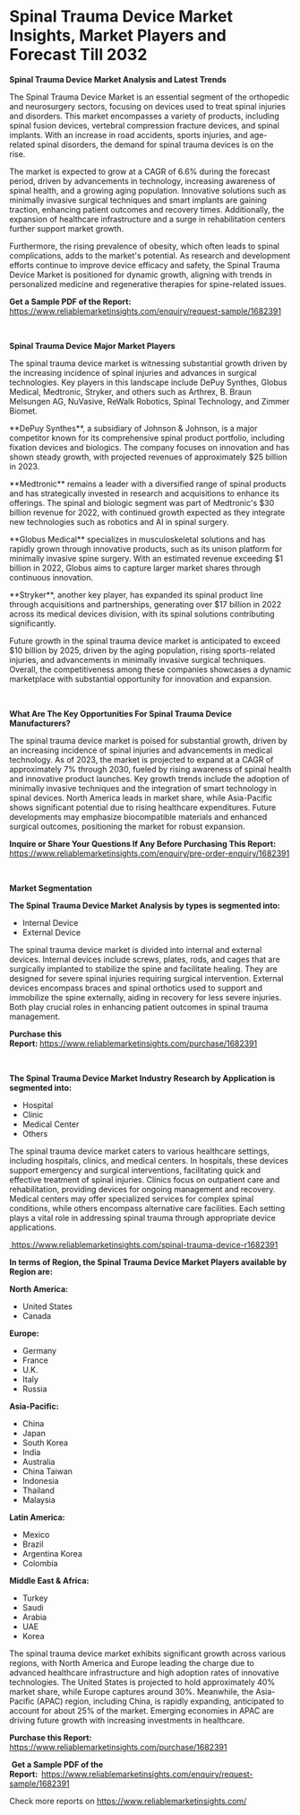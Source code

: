 <p><h1>Spinal Trauma Device Market Insights, Market Players and Forecast Till 2032</h1></p><p><strong>Spinal Trauma Device Market Analysis and Latest Trends</strong></p>
<p><p>The Spinal Trauma Device Market is an essential segment of the orthopedic and neurosurgery sectors, focusing on devices used to treat spinal injuries and disorders. This market encompasses a variety of products, including spinal fusion devices, vertebral compression fracture devices, and spinal implants. With an increase in road accidents, sports injuries, and age-related spinal disorders, the demand for spinal trauma devices is on the rise.</p><p>The market is expected to grow at a CAGR of 6.6% during the forecast period, driven by advancements in technology, increasing awareness of spinal health, and a growing aging population. Innovative solutions such as minimally invasive surgical techniques and smart implants are gaining traction, enhancing patient outcomes and recovery times. Additionally, the expansion of healthcare infrastructure and a surge in rehabilitation centers further support market growth. </p><p>Furthermore, the rising prevalence of obesity, which often leads to spinal complications, adds to the market's potential. As research and development efforts continue to improve device efficacy and safety, the Spinal Trauma Device Market is positioned for dynamic growth, aligning with trends in personalized medicine and regenerative therapies for spine-related issues.</p></p>
<p><strong>Get a Sample PDF of the Report:&nbsp;</strong> <a href="https://www.reliablemarketinsights.com/enquiry/request-sample/1682391?utm_campaign=3293&utm_medium=2&utm_source=Github&utm_content=ia&utm_term=26032025&utm_id=spinal-trauma-device">https://www.reliablemarketinsights.com/enquiry/request-sample/1682391</a></p>
<p>&nbsp;</p>
<p><strong>Spinal Trauma Device Major Market Players</strong></p>
<p><p>The spinal trauma device market is witnessing substantial growth driven by the increasing incidence of spinal injuries and advances in surgical technologies. Key players in this landscape include DePuy Synthes, Globus Medical, Medtronic, Stryker, and others such as Arthrex, B. Braun Melsungen AG, NuVasive, ReWalk Robotics, Spinal Technology, and Zimmer Biomet.</p><p>**DePuy Synthes**, a subsidiary of Johnson & Johnson, is a major competitor known for its comprehensive spinal product portfolio, including fixation devices and biologics. The company focuses on innovation and has shown steady growth, with projected revenues of approximately $25 billion in 2023.</p><p>**Medtronic** remains a leader with a diversified range of spinal products and has strategically invested in research and acquisitions to enhance its offerings. The spinal and biologic segment was part of Medtronic's $30 billion revenue for 2022, with continued growth expected as they integrate new technologies such as robotics and AI in spinal surgery.</p><p>**Globus Medical** specializes in musculoskeletal solutions and has rapidly grown through innovative products, such as its unison platform for minimally invasive spine surgery. With an estimated revenue exceeding $1 billion in 2022, Globus aims to capture larger market shares through continuous innovation.</p><p>**Stryker**, another key player, has expanded its spinal product line through acquisitions and partnerships, generating over $17 billion in 2022 across its medical devices division, with its spinal solutions contributing significantly.</p><p>Future growth in the spinal trauma device market is anticipated to exceed $10 billion by 2025, driven by the aging population, rising sports-related injuries, and advancements in minimally invasive surgical techniques. Overall, the competitiveness among these companies showcases a dynamic marketplace with substantial opportunity for innovation and expansion.</p></p>
<p>&nbsp;</p>
<p><strong>What Are The Key Opportunities For Spinal Trauma Device Manufacturers?</strong></p>
<p><p>The spinal trauma device market is poised for substantial growth, driven by an increasing incidence of spinal injuries and advancements in medical technology. As of 2023, the market is projected to expand at a CAGR of approximately 7% through 2030, fueled by rising awareness of spinal health and innovative product launches. Key growth trends include the adoption of minimally invasive techniques and the integration of smart technology in spinal devices. North America leads in market share, while Asia-Pacific shows significant potential due to rising healthcare expenditures. Future developments may emphasize biocompatible materials and enhanced surgical outcomes, positioning the market for robust expansion.</p></p>
<p><strong>Inquire or Share Your Questions If Any Before Purchasing This Report:</strong> <a href="https://www.reliablemarketinsights.com/enquiry/pre-order-enquiry/1682391?utm_campaign=3293&utm_medium=2&utm_source=Github&utm_content=ia&utm_term=26032025&utm_id=spinal-trauma-device">https://www.reliablemarketinsights.com/enquiry/pre-order-enquiry/1682391</a></p>
<p>&nbsp;</p>
<p><strong>Market Segmentation</strong></p>
<p><strong>The Spinal Trauma Device Market Analysis by types is segmented into:</strong></p>
<p><ul><li>Internal Device</li><li>External Device</li></ul></p>
<p><p>The spinal trauma device market is divided into internal and external devices. Internal devices include screws, plates, rods, and cages that are surgically implanted to stabilize the spine and facilitate healing. They are designed for severe spinal injuries requiring surgical intervention. External devices encompass braces and spinal orthotics used to support and immobilize the spine externally, aiding in recovery for less severe injuries. Both play crucial roles in enhancing patient outcomes in spinal trauma management.</p></p>
<p><strong>Purchase this Report:&nbsp;</strong><a href="https://www.reliablemarketinsights.com/purchase/1682391?utm_campaign=3293&utm_medium=2&utm_source=Github&utm_content=ia&utm_term=26032025&utm_id=spinal-trauma-device">https://www.reliablemarketinsights.com/purchase/1682391</a></p>
<p>&nbsp;</p>
<p><strong>The Spinal Trauma Device Market Industry Research by Application is segmented into:</strong></p>
<p><ul><li>Hospital</li><li>Clinic</li><li>Medical Center</li><li>Others</li></ul></p>
<p><p>The spinal trauma device market caters to various healthcare settings, including hospitals, clinics, and medical centers. In hospitals, these devices support emergency and surgical interventions, facilitating quick and effective treatment of spinal injuries. Clinics focus on outpatient care and rehabilitation, providing devices for ongoing management and recovery. Medical centers may offer specialized services for complex spinal conditions, while others encompass alternative care facilities. Each setting plays a vital role in addressing spinal trauma through appropriate device applications.</p></p>
<p><a href="https://www.reliablemarketinsights.com/spinal-trauma-device-r1682391?utm_campaign=3293&utm_medium=2&utm_source=Github&utm_content=ia&utm_term=26032025&utm_id=spinal-trauma-device">&nbsp;https://www.reliablemarketinsights.com/spinal-trauma-device-r1682391</a></p>
<p><strong>In terms of Region, the Spinal Trauma Device Market Players available by Region are:</strong></p>
<p>
    <p> <strong> North America: </strong>
        <ul>
            <li>United States</li>
            <li>Canada</li>
        </ul>
        </p> 
    <p> <strong> Europe: </strong>
        <ul>
            <li>Germany</li>
            <li>France</li>
            <li>U.K.</li>
            <li>Italy</li>
            <li>Russia</li>
        </ul>
        </p> 
    <p> <strong> Asia-Pacific: </strong>
        <ul>
            <li>China</li>
            <li>Japan</li>
            <li>South Korea</li>
            <li>India</li>
            <li>Australia</li>
            <li>China Taiwan</li>
            <li>Indonesia</li>
            <li>Thailand</li>
            <li>Malaysia</li>
        </ul>
        </p> 
    <p> <strong> Latin America: </strong>
        <ul>
            <li>Mexico</li>
            <li>Brazil</li>
            <li>Argentina Korea</li>
            <li>Colombia</li>
        </ul>
        </p> 
    <p> <strong> Middle East & Africa: </strong>
        <ul>
            <li>Turkey</li>
            <li>Saudi</li>
            <li>Arabia</li>
            <li>UAE</li>
            <li>Korea</li>
        </ul>
    </p>
    </p>
<p><p>The spinal trauma device market exhibits significant growth across various regions, with North America and Europe leading the charge due to advanced healthcare infrastructure and high adoption rates of innovative technologies. The United States is projected to hold approximately 40% market share, while Europe captures around 30%. Meanwhile, the Asia-Pacific (APAC) region, including China, is rapidly expanding, anticipated to account for about 25% of the market. Emerging economies in APAC are driving future growth with increasing investments in healthcare.</p></p>
<p><strong>Purchase this Report: </strong><a href="https://www.reliablemarketinsights.com/purchase/1682391?utm_campaign=3293&utm_medium=2&utm_source=Github&utm_content=ia&utm_term=26032025&utm_id=spinal-trauma-device">https://www.reliablemarketinsights.com/purchase/1682391</a></p>
<p>&nbsp;<strong>Get a Sample PDF of the Report:&nbsp;&nbsp;</strong><a href="https://www.reliablemarketinsights.com/enquiry/request-sample/1682391?utm_campaign=3293&utm_medium=2&utm_source=Github&utm_content=ia&utm_term=26032025&utm_id=spinal-trauma-device">https://www.reliablemarketinsights.com/enquiry/request-sample/1682391</a></p>
<p><strong></strong></p>
<p>Check more reports on <a href="https://www.reliablemarketinsights.com/?utm_campaign=3293&utm_medium=2&utm_source=Github&utm_content=ia&utm_term=26032025&utm_id=spinal-trauma-device">https://www.reliablemarketinsights.com/</a></p>